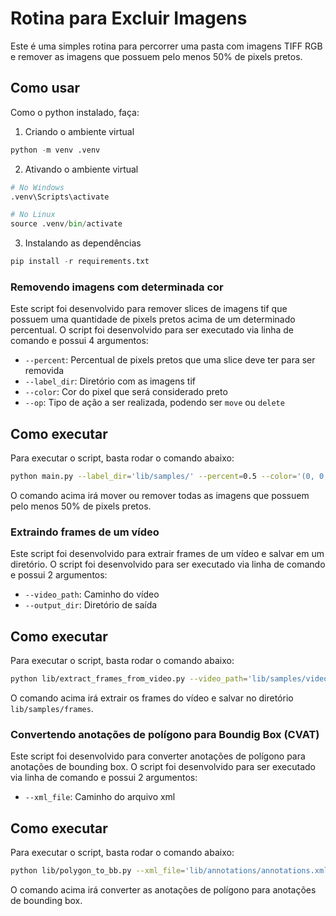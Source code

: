 # Rotina para Excluir Imagens

Este é uma simples rotina para percorrer uma pasta com imagens TIFF RGB e remover as imagens que possuem pelo menos 50% de pixels pretos.

## Como usar

Como o python instalado, faça:

1. Criando o ambiente virtual

```python
python -m venv .venv
```

2. Ativando o ambiente virtual

```python
# No Windows
.venv\Scripts\activate

# No Linux
source .venv/bin/activate
```

3. Instalando as dependências

```python
pip install -r requirements.txt
```

### Removendo imagens com determinada cor

Este script foi desenvolvido para remover slices de imagens tif que possuem uma quantidade de pixels pretos acima de um determinado percentual. O script foi desenvolvido para ser executado via linha de comando e possui 4 argumentos:

- `--percent`: Percentual de pixels pretos que uma slice deve ter para ser removida
- `--label_dir`: Diretório com as imagens tif
- `--color`: Cor do pixel que será considerado preto
- `--op`: Tipo de ação a ser realizada, podendo ser `move` ou `delete`

## Como executar

Para executar o script, basta rodar o comando abaixo:

```bash
python main.py --label_dir='lib/samples/' --percent=0.5 --color='(0, 0, 0)' --op='move'
```

O comando acima irá mover ou remover todas as imagens que possuem pelo menos 50% de pixels pretos.

### Extraindo frames de um vídeo

Este script foi desenvolvido para extrair frames de um vídeo e salvar em um diretório. O script foi desenvolvido para ser executado via linha de comando e possui 2 argumentos:

- `--video_path`: Caminho do vídeo
- `--output_dir`: Diretório de saída

## Como executar

Para executar o script, basta rodar o comando abaixo:

```bash
python lib/extract_frames_from_video.py --video_path='lib/samples/video.mp4'
```

O comando acima irá extrair os frames do vídeo e salvar no diretório `lib/samples/frames`.

### Convertendo anotações de polígono para Boundig Box (CVAT)

Este script foi desenvolvido para converter anotações de polígono para anotações de bounding box. O script foi desenvolvido para ser executado via linha de comando e possui 2 argumentos:

- `--xml_file`: Caminho do arquivo xml

## Como executar

Para executar o script, basta rodar o comando abaixo:

```bash
python lib/polygon_to_bb.py --xml_file='lib/annotations/annotations.xml'
```

O comando acima irá converter as anotações de polígono para anotações de bounding box.